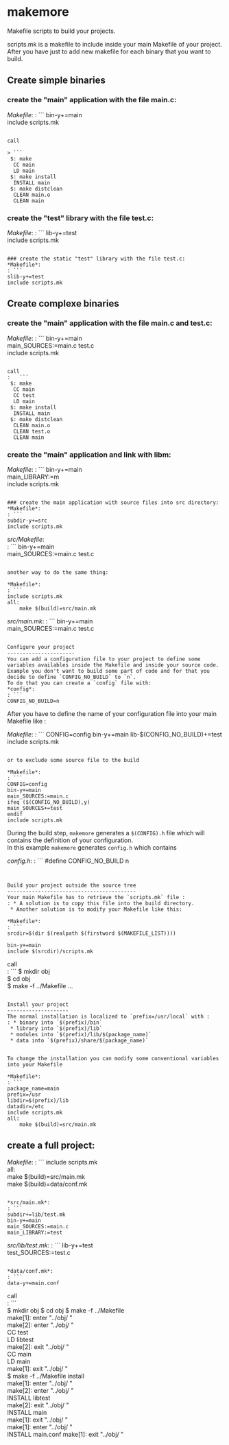 makemore
========

Makefile scripts to build your projects.  
  
scripts.mk is a makefile to include inside your main Makefile of your project.  
After you have just to add new makefile for each binary that you want to build.  

Create simple binaries
----------------------
  
### create the "main" application with the file main.c:
*Makefile*:
: ```
bin-y+=main  
include scripts.mk  
```  

call  

> ```
 $: make  
  CC main  
  LD main  
 $: make install  
  INSTALL main  
 $: make distclean  
  CLEAN main.o  
  CLEAN main  
```  
 
### create the "test" library with the file test.c:
*Makefile*:
: ```
lib-y+=test  
include scripts.mk
```  

### create the static "test" library with the file test.c:
*Makefile*:
: ```
slib-y+=test  
include scripts.mk
```  
 
Create complexe binaries
------------------------
  
### create the "main" application with the file main.c and test.c:

*Makefile*:
: ```
bin-y+=main  
main_SOURCES:=main.c test.c  
include scripts.mk  
```  
  
call  
:   ```
 $: make  
  CC main  
  CC test  
  LD main  
 $: make install  
  INSTALL main  
 $: make distclean  
  CLEAN main.o  
  CLEAN test.o  
  CLEAN main  
```  
  
### create the "main" application and link with libm:
*Makefile*:
: ```
 bin-y+=main  
 main_LIBRARY:=m  
 include scripts.mk
```  

### create the main application with source files into src directory:
*Makefile*:
: ```
subdir-y+=src  
include scripts.mk
```  
  
*src/Makefile*:  
: ```
bin-y+=main  
main_SOURCES:=main.c test.c
```  
  
another way to do the same thing:  
  
*Makefile*:
: ```
include scripts.mk  
all:  
	make $(build)=src/main.mk  
```  
  
*src/main.mk*:
: ```
bin-y+=main  
main_SOURCES:=main.c test.c  
```  

Configure your project
----------------------
You can add a configuration file to your project to define some variables availables inside the Makefile and inside your source code.  
Example you don't want to build some part of code and for that you decide to define `CONFIG_NO_BUILD` to `n`.  
To do that you can create a `config` file with:  
*config*:
: ```
CONFIG_NO_BUILD=n
```  

After you have to define the name of your configuration file into your main Makefile like :

*Makefile*:
: ```
CONFIG=config
bin-y+=main
lib-$(CONFIG_NO_BUILD)+=test  
include scripts.mk
```  

or to exclude some source file to the build  

*Makefile*:
: ```
CONFIG=config
bin-y+=main
main_SOURCES:=main.c
ifeq ($(CONFIG_NO_BUILD),y)  
main_SOURCES+=test  
endif  
include scripts.mk
```  
  
During the build step, `makemore` generates a `$(CONFIG).h` file which will contains the definition of your configuration.  
In this example `makemore` generates `config.h` which contains

*config.h*:
: ```
\#define CONFIG_NO_BUILD n
```  


Build your project outside the source tree  
------------------------------------------
Your main Makefile has to retrieve the `scripts.mk` file : 
: * A solution is to copy this file into the build directory.  
 * Another solution is to modify your Makefile like this:

*Makefile*:
: ```
srcdir=$(dir $(realpath $(firstword $(MAKEFILE_LIST))))  
  
bin-y+=main  
include $(srcdir)/scripts.mk
```  
  
call  
: ```
$ mkdir obj  
$ cd obj  
$ make -f ../Makefile
...
```  

Install your project  
--------------------
The normal installation is localized to `prefix=/usr/local` with :
: * binary into `$(prefix)/bin`
 * library into `$(prefix)/lib`
 * modules into `$(prefix)/lib/$(package_name)`
 * data into `$(prefix)/share/$(package_name)`
   

To change the installation you can modify some conventional variables into your Makefile  

*Makefile*:
: ```
package_name=main  
prefix=/usr  
libdir=$(prefix)/lib  
datadir=/etc  
include scripts.mk  
all:  
	make $(build)=src/main.mk  
```  

## create a full project:
*Makefile*:
: ```
include scripts.mk  
all:  
	make $(build)=src/main.mk  
	make $(build)=data/conf.mk  
```  
  
*src/main.mk*:
: ```
subdir+=lib/test.mk  
bin-y+=main  
main_SOURCES:=main.c
main_LIBRARY:=test  
```  
  
*src/lib/test.mk*:
: ```
lib-y+=test  
test_SOURCES:=test.c
```  
   
*data/conf.mk*:
: ```
data-y+=main.conf  
```  
   
call  
: ```  
$ mkdir  obj
$ cd  obj
$ make -f ../Makefile  
make[1]: enter "../obj/ "  
make[2]: enter "../obj/ "  
 CC test  
 LD libtest  
make[2]: exit "../obj/ "  
 CC main  
 LD main  
make[1]: exit "../obj/ "  
$ make -f ../Makefile install  
make[1]: enter "../obj/ "  
make[2]: enter "../obj/ "  
 INSTALL libtest  
make[2]: exit "../obj/ "  
 INSTALL main  
make[1]: exit "../obj/ "  
make[1]: enter "../obj/ "  
 INSTALL main.conf
make[1]: exit "../obj/ "  
```  
